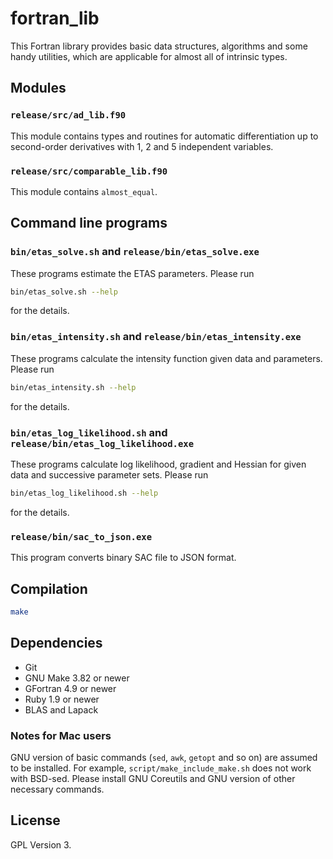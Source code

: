 # fortran_lib

This Fortran library provides basic data structures, algorithms and some handy utilities, which are applicable for almost all of intrinsic types.

## Modules

### `release/src/ad_lib.f90`

This module contains types and routines for automatic differentiation up to second-order derivatives with 1, 2 and 5 independent variables.

### `release/src/comparable_lib.f90`

This module contains `almost_equal`.

## Command line programs

### `bin/etas_solve.sh` and `release/bin/etas_solve.exe`

These programs estimate the ETAS parameters.
Please run

```bash
bin/etas_solve.sh --help
```

for the details.

### `bin/etas_intensity.sh` and `release/bin/etas_intensity.exe`

These programs calculate the intensity function given data and parameters.
Please run

```bash
bin/etas_intensity.sh --help
```

for the details.

### `bin/etas_log_likelihood.sh` and `release/bin/etas_log_likelihood.exe`

These programs calculate log likelihood, gradient and Hessian for given data and successive parameter sets.
Please run

```bash
bin/etas_log_likelihood.sh --help
```

for the details.

### `release/bin/sac_to_json.exe`

This program converts binary SAC file to JSON format.

## Compilation

```bash
make
```

## Dependencies

- Git
- GNU Make 3.82 or newer
- GFortran 4.9 or newer
- Ruby 1.9 or newer
- BLAS and Lapack

### Notes for Mac users

GNU version of basic commands (`sed`, `awk`, `getopt` and so on) are assumed to be installed.
For example, `script/make_include_make.sh` does not work with BSD-sed.
Please install GNU Coreutils and GNU version of other necessary commands.

## License

GPL Version 3.
